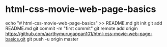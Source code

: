 # html-css-movie-web-page-basics
echo "# html-css-movie-web-page-basics" >> README.md
git init
git add README.md
git commit -m "first commit"
git remote add origin https://github.com/aarthymurugappan101/html-css-movie-web-page-basics.git
git push -u origin master
